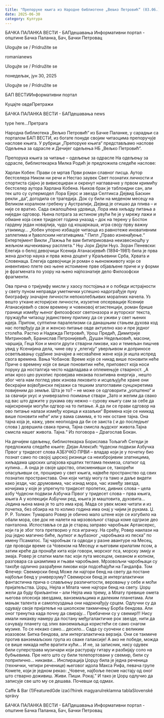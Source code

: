 ```yaml
---
title: "Препоруке књига из Народне библиотеке „Вељко Петровић“ (03.06.)"
date: 2025-06-30
category: Култура
---
```


БАЧКА ПАЛАНКА ВЕСТИ - БАПдешавања Информативни портал - општине Бачка Паланка, Бач, Бачки Петровац

Ulogujte se / Pridružite se

romanianews

Ulogujte se / Pridružite se

понедељак, јун 30, 2025

Ulogujte se / Pridružite se

БАП ВЕСТИИнформативни портал

Куцајте овдеПретражи

БАЧКА ПАЛАНКА ВЕСТИ - БАПдешавања news

type here...Претрага

Народна библиотека „Вељко Петровић“ из Бачке Паланке, у сарадњи са порталом БАП ВЕСТИ, из богате понуде својим читаоцима препоручује наслове књига. У рубрици „Препоруке књига“ представљамо наслове Одељења за одрасле и Дечијег одељења НБ „Вељко Петровић“.

Препорука књига за читање – одељење за одрасле
На одељењу за одрасле, библиотекарка Милка Родић је предложила следеће наслове:



Харлан Кобен: Прави се мртав
Први роман славног писца. Аутор бестселера Ником ни речи и Нестао заувек
Свет познатих личности и спортиста сјајно је вивисециран и окренут наглавачке у првом кримићу бестселер аутора Харлана Кобена. Њихов брак је таблоидни сан, али тек што су супермодел Лора Ејерс и звезда Селтикса Дејвид Баскин рекли „да“, догодила се трагедија. Док су били на меденом месецу на Великом коралном гребену у Аустралији, Дејвид је отишао да плива – и није се вратио. Сада ожалошћена удовица, Лора има хиљаду питања а ниједан одговор. Њена потрага за истином увући ће је у мрежу лажи и обмане која сеже тридесет година уназад – док на терену у Бостон гардену један новајлија, чудо од кошаркаша, игра своју прву важну утакмицу…
„Кобен упорно избацује читаоца из равнотеже иновативним заплетима и ђаволским
негативцима.“ Пипл „Право изненађење.“ Ентертејмент Викли „Пажња ће вам битиприкована неизвесношћу у жељном ишчекивању расплета.“ Њу Јорк Дејли Њуз.
Зоран Пеневски: Елегија о белој девојчици
Ксенија Атанасијевић (1894–1981) била је прва жена доктор наука и прва жена доцент у Краљевини Срба, Хрвата и Словенаца. Елегија одевојчици је роман о њеномживоту који се инвентивно плете око њене истоимене прве објављене приче и у форми је фрагмената по узору на њено најпознатије дело Филозофски фрагменти.


Ова прича о тријумфу мисли у хаосу постојања и о победи истрајности у свету пуном неправди уметнички успешно надограђује пуку биографију значајне личности непоколебљивих моралних начела. Уз вешто уткане историјске личности, изузетне опсервације Ксеније Атанасијевић о свом времену и човековој егзистенцији, роман брише границе између њеног филозофског светоназора и ауторског текста, пружајући читаоцу јединствену прилику да се уживи у свет њених идеја. Притом, суптилни паралелизми са данашњим стањем духова код нас потврђују да је и женско питање овде актуелно као и пре једног столећа.
Растко и Надежда Петровић, Урош Предић, Димитрије Митриновић, Бранислав Петронијевић, Душан Недељковић, масони, чаршија, Геца Кон и многи други стварни ликови, као и темељан пишчев увид у Ксенијина дела, чине ову у „елегију“ уверљивом и доприносе осветљавању судбине значајне а несхваћене жене која је ишла испред свога времена.
Вања Чобанов: Време које се никад више поновити неће
Приче о времену које се више поновитии неће, приповест која носи поруку да носталгија често надвладава и оплемењује стварност.
„А ипак кроз цео рукопис провејава некаква позитивна енергија , нешто због чега нам поглед увек изнова лековито и исцељујуће хране они бескрајни војвођански пејзажи са тешким златоглавим сунцокретима повијеним до земље. Шта је то? – не може се одговорити „уопштено“ и за свачији укус и универзално поимање ствари „Зато и желим да свако од вас што држите у рукама ову нежно – сурову књигу сам за себе да најискренији могући одгвор на то питање. А да ли се прави одговор на ово питање налази између корица и казаљки“ Времена које се ниикад више поновити неће“ или у вама самима, е то нек остане тајна. Она тајна која је, кажу, увек неопходна да би се заиста ( и до последњег слова ) довршила свака прича, Тајна смисла људског живота.Тајна смисла нашег живота. Тајна.“ Из поговора – Драгослав Бокан.


На дечијем одељењу, библиотекарка Борислава Тољагић Сегеди је предложила следеће књиге:
Дејан Алексић: Чудесни подвизи Азбучка Првог у тридесет слова
АЗБУЧКО ПРВИ – владар који је у почетку био познат само по својој царској ризници са неизбројивим златницима, хиљадама царских шпајзова крцатих теглама пекмеза, слатког од купина… А онда је своје царство, описменивши се, такорећи опасуљивши се, проширио у свет књига, највеће пространство од свих познатих пространстава. Они који читају могу га тамо и даље видети како језди, час друмовима, час изнад мора, час између звезда, кочијама у које је упрегнуто тридесет пропетих, дивних слова – цела азбу Чудесни подвизи Азбучка Првог у тридесет слова – прва књига, књига А у колекцији АзБучни ред, књига је маштовита, духовита… Једина њена мана је то што има крај. Мада се увек може читати и из почетка, без обзира на то колико година има онај у чијим је рукама.
Џ. Р. Р. Толкин: Тумарало
Ровер је обично мало штене које се изгубило на обали мора, све док не налети на мрзовољног старца коме одгризе део панталона. Испоставља се да је старац заправо чаробњак Артаксеркс, који га је због тога претворио у пса играчку. На срећу, Ровер наилази на још једно магично биће, љупког и љубазног „чаробњака из песка” по имену Псаматос. Тај чаробњак га одводи у разне авантуре на Месец, где проводи време са Човеком на Месецу и његовим крилатим псом, а затим креће да пронађе кита који говори, морског пса, морску змију и змаја. Ровер је слатки мали пас који лута месецом, океаном и копном, разговара са шкампима и гњави чаробњаке. Мрзовољни
чаробњаци су такође одлично разрађени ликови који подсећајући на Гандалфа.
Том Флечер: Свемирски бенд
Може ли најгори бенд на свету да постане најбољи бенд у универзуму?
Свемирски бенд је интергалактички фантастична прича о слављењу различитости, веровању у себе и моћи пријатељства. Џорџ, Нејла и Млата чине најгори бенд на свету. Џорџ жели да буду бриљантни – али Нејла има трему, а Млату превише омета његова опсесија звездама, ванземаљцима и далеким планетама. Али мањак талента и самопоуздања они надокнађују срцем.
Одлучни су да одувају своје пријатеље на школском такмичењу Борба бендова. Али оног тренутка када почну да свирају… Пребачени су у свемир!!!
Нису имали никакву намеру да постану међугалактичке рок звезде, нити да сачувају планету од злих ванземаљаца користећи се само снагом музике. То се некако само… десило… Сада су суочени с великим изазовом: Битка бендова, али интергалактичка верзија. Они се такмиче против ванземаљских група из сваке галаксије! А ако не победе, можда се више никада неће вратити кући…
И не, за записник, нису одувек били суперстрава музичари који растурају гитару и разбијају соло на бубњевима. Пре него што су били телепортовани у свемир, били су поприлично… никакви…
Инспирација Џорџу била је једна реченица (технички, четири реченице) његовог идола Макса Рифа, певача групе Комете, који је једном рекао: „Човече, најбоље песме настају од оног што стварно доживиш. Живи. Пиши. Рокај.” И тако је Џорџ одлучио да записује све што му се дешава. Почевши од одмах.

Caffe & Bar (1)FeaturedGde izaći?hírek magyarulreklamna tablaSlovenské správy

БАЧКА ПАЛАНКА ВЕСТИ - БАПдешавања Информативни портал - општине Бачка Паланка, Бач, Бачки Петровац
